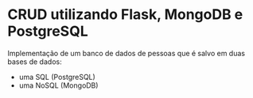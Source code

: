 # CRUD utilizando Flask, MongoDB e PostgreSQL

Implementação de um banco de dados de pessoas que é salvo em duas bases de dados: 
* uma SQL (PostgreSQL)
* uma NoSQL (MongoDB) 

